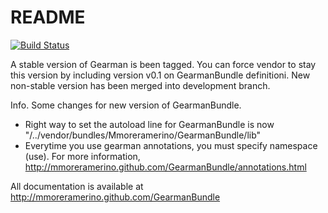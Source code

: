 README
======

[![Build Status](https://secure.travis-ci.org/mmoreramerino/GearmanBundle.png?branch=development)](http://travis-ci.org/mmoreramerino/GearmanBundle)

A stable version of Gearman is been tagged. You can force vendor to stay this version by including version v0.1 on GearmanBundle definitioni.
New non-stable version has been merged into development branch.

Info. Some changes for new version of GearmanBundle.
* Right way to set the autoload line for GearmanBundle is now "/../vendor/bundles/Mmoreramerino/GearmanBundle/lib"
* Everytime you use gearman annotations, you must specify namespace (use). For more information, http://mmoreramerino.github.com/GearmanBundle/annotations.html

All documentation is available at http://mmoreramerino.github.com/GearmanBundle

